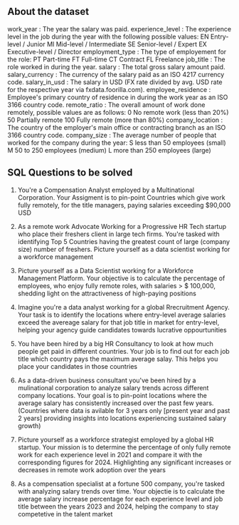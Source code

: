 ## About the dataset

work_year : The year the salary was paid.
experience_level : The experience level in the job during the year with the following possible values: EN Entry-level / Junior MI Mid-level / Intermediate SE Senior-level / Expert EX Executive-level / Director
employment_type : The type of employement for the role: PT Part-time FT Full-time CT Contract FL Freelance
job_title : The role worked in during the year.
salary : The total gross salary amount paid.
salary_currency : The currency of the salary paid as an ISO 4217 currency code.
salary_in_usd : The salary in USD (FX rate divided by avg. USD rate for the respective year via fxdata.foorilla.com).
employee_residence : Employee's primary country of residence in during the work year as an ISO 3166 country code.
remote_ratio : The overall amount of work done remotely, possible values are as follows: 0 No remote work (less than 20%) 50 Partially remote 100 Fully remote (more than 80%)
company_location : The country of the employer's main office or contracting branch as an ISO 3166 country code.
company_size : The average number of people that worked for the company during the year: S less than 50 employees (small) M 50 to 250 employees (medium) L more than 250 employees (large)

## SQL Questions to be solved

1. You're a Compensation Analyst employed by a Multinational Corporation. Your Assigment is to pin-point Countries which give work fully remotely, for the title managers, paying salaries exceeding $90,000 USD

2. As a remote work Advocate Working for a Progressive HR Tech startup who place their freshers client in large tech firms. You're tasked with identifying Top 5 Countries having the greatest count of large (company size) number of freshers. Picture yourself as a data scientist working for a workforce management

3. Picture yourself as a Data Scientist working for a Workforce Management Platform. Your objective is to calculate the percentage of employees, who enjoy fully remote roles, with salaries > $ 100,000, shedding light on the attractiveness of high-paying positions

4. Imagine you're a data analyst working for a global Rrecruitment Agency. Your task is to identify the locations where entry-level average salaries exceed the avereage salary for that job title in market for entry-level, helping your agency guide candidates towards lucrative oppourtunities

5. You have been hired by a big HR Consultancy to look at how much people get paid in different countries. Your job is to find out for each job title which country pays the maximum average salay. This helps you place your candidates in those countries

6. As a data-driven business consultant you've been hired by a mulinational corporation to analyze salary trends across different company locations. Your goal is to pin-point locations where the average salary has consistently increased over the past few years. (Countries where data is avilable for 3 years only [present year and past 2 years] providing insights into locations experiencing sustained salary growth)

7. Picture yourself as a workforce strategist employed by a global HR startup. Your mission is to determine the percentage of only fully remote work for each experience level in 2021 and compare it with the corresponding figures for 2024. Highlighting any significant increases or decreases in remote work adoption over the years

8. As a compensation specialist at a fortune 500 company, you're tasked with analyzing salary trends over time. Your objectie is to calculate the average salary increase percentage for each experience level and job title between the years 2023 and 2024, helping the company to stay competetive in the talent market
